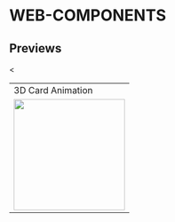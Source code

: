 # WEB-COMPONENTS

## Previews

<table>
  <tr>
    <td>3D Card Animation</td>
  </tr>
  <tr>
    <td><img src="https://user-images.githubusercontent.com/57538359/131598148-651c6058-a5d9-4181-9586-45c9518aece7.gif" width=200></td>
    <
  </tr>
</table>
